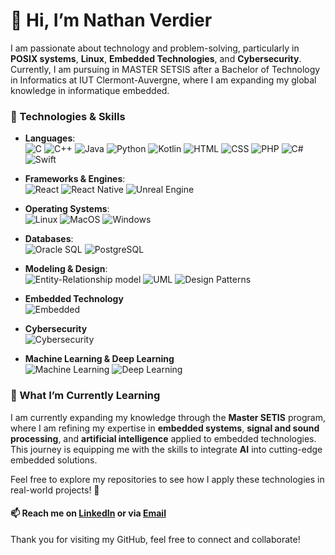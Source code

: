 # 👋 Hi, I’m Nathan Verdier

I am passionate about technology and problem-solving, particularly in **POSIX systems**, **Linux**, **Embedded Technologies**, and **Cybersecurity**. Currently, I am pursuing in MASTER SETSIS after a Bachelor of Technology in Informatics at IUT Clermont-Auvergne, where I am expanding my global knowledge in informatique embedded.

### 🔧 Technologies & Skills

- **Languages**:  
![C](https://img.shields.io/badge/C-00599C?style=for-the-badge&logo=c&logoColor=white)
![C++](https://img.shields.io/badge/C++-00599C?style=for-the-badge&logo=cplusplus&logoColor=white)
![Java](https://img.shields.io/badge/Java-007396?style=for-the-badge&logo=java&logoColor=white)
![Python](https://img.shields.io/badge/Python-3670A0?style=for-the-badge&logo=python&logoColor=ffdd54)
![Kotlin](https://img.shields.io/badge/Kotlin-7F52B8?style=for-the-badge&logo=kotlin&logoColor=white)
![HTML](https://img.shields.io/badge/HTML5-E34F26?style=for-the-badge&logo=html5&logoColor=white)
![CSS](https://img.shields.io/badge/CSS3-1572B6?style=for-the-badge&logo=css3&logoColor=white)
![PHP](https://img.shields.io/badge/PHP-777BB4?style=for-the-badge&logo=php&logoColor=white)
![C#](https://img.shields.io/badge/C%23-239120?style=for-the-badge&logo=c-sharp&logoColor=white)
![Swift](https://img.shields.io/badge/Swift-FA7343?style=for-the-badge&logo=swift&logoColor=white)

- **Frameworks & Engines**:  
![React](https://img.shields.io/badge/React-20232A?style=for-the-badge&logo=react&logoColor=61DAFB)
![React Native](https://img.shields.io/badge/React_Native-20232A?style=for-the-badge&logo=react&logoColor=61DAFB)
![Unreal Engine](https://img.shields.io/badge/Unreal_Engine-0E1128?style=for-the-badge&logo=unrealengine&logoColor=white)

- **Operating Systems**:  
![Linux](https://img.shields.io/badge/Linux-FCC624?style=for-the-badge&logo=linux&logoColor=black)
![MacOS](https://img.shields.io/badge/MacOS-000000?style=for-the-badge&logo=apple&logoColor=white)
![Windows](https://img.shields.io/badge/Windows-0078D6?style=for-the-badge&logo=windows&logoColor=white)

- **Databases**:  
![Oracle SQL](https://img.shields.io/badge/Oracle_SQL-F80000?style=for-the-badge&logo=oracle&logoColor=white)
![PostgreSQL](https://img.shields.io/badge/PostgreSQL-4169E1?style=for-the-badge&logo=postgresql&logoColor=white)

- **Modeling & Design**:  
![Entity-Relationship model](https://img.shields.io/badge/Entity_Relationship_Model-555555?style=for-the-badge)
![UML](https://img.shields.io/badge/UML-006699?style=for-the-badge&logo=uml&logoColor=white)
![Design Patterns](https://img.shields.io/badge/Design_Patterns-00C853?style=for-the-badge)

- **Embedded Technology**  
![Embedded](https://img.shields.io/badge/Embedded_Technology-009688?style=for-the-badge)

- **Cybersecurity**  
![Cybersecurity](https://img.shields.io/badge/Cybersecurity-5B2C6F?style=for-the-badge)

- **Machine Learning & Deep Learning**  
![Machine Learning](https://img.shields.io/badge/Machine_Learning-FFD700?style=for-the-badge&logo=python&logoColor=black)
![Deep Learning](https://img.shields.io/badge/Deep_Learning-FF6F00?style=for-the-badge&logo=python&logoColor=white)



### 👀 What I’m Currently Learning

I am currently expanding my knowledge through the **Master SETIS** program, where I am refining my expertise in **embedded systems**, **signal and sound processing**, and **artificial intelligence** applied to embedded technologies. This journey is equipping me with the skills to integrate **AI** into cutting-edge embedded solutions.

Feel free to explore my repositories to see how I apply these technologies in real-world projects! 🚀

#### 📫 Reach me on [LinkedIn](https://www.linkedin.com/in/nathan-verdier) or via [Email](mailto:nathanverdier34@gmail.com)




Thank you for visiting my GitHub, feel free to connect and collaborate!
